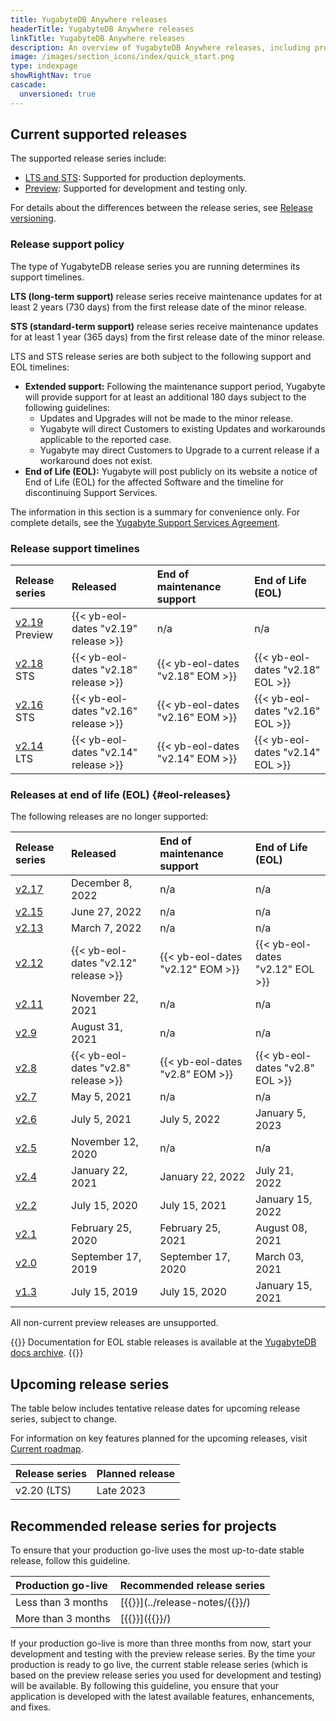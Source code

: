 ```yaml
---
title: YugabyteDB Anywhere releases
headerTitle: YugabyteDB Anywhere releases
linkTitle: YugabyteDB Anywhere releases
description: An overview of YugabyteDB Anywhere releases, including preview and current stable releases.
image: /images/section_icons/index/quick_start.png
type: indexpage
showRightNav: true
cascade:
  unversioned: true
---
```


## Current supported releases

The supported release series include:

* [LTS and STS](../versioning/#stable-releases): Supported for production deployments.
* [Preview](../versioning/#preview-releases): Supported for development and testing only.

For details about the differences between the release series, see [Release versioning](../versioning/).

### Release support policy

The type of YugabyteDB release series you are running determines its support timelines.

**LTS (long-term support)** release series receive maintenance updates for at least 2 years (730 days) from the first release date of the minor release.

**STS (standard-term support)** release series receive maintenance updates for at least 1 year (365 days) from the first release date of the minor release.

LTS and STS release series are both subject to the following support and EOL timelines:

* **Extended support:** Following the maintenance support period, Yugabyte will provide support for at least an additional 180 days subject to the following guidelines:
  * Updates and Upgrades will not be made to the minor release.
  * Yugabyte will direct Customers to existing Updates and workarounds applicable to the reported case.
  * Yugabyte may direct Customers to Upgrade to a current release if a workaround does not exist.
* **End of Life (EOL):** Yugabyte will post publicly on its website a notice of End of Life (EOL) for the affected Software and the timeline for discontinuing Support Services.

The information in this section is a summary for convenience only. For complete details, see the [Yugabyte Support Services Agreement](https://www.yugabyte.com/yugabyte-software-support-services-agreement/).

### Release support timelines

| Release series | Released | End of maintenance support | End of Life (EOL) |
| :------------- | :------- | :------------------------- | :---------------- |
| [v2.19](v2.19/) <span class='metadata-tag-gray'>Preview</span> | {{< yb-eol-dates "v2.19" release >}} | n/a | n/a |
| [v2.18](v2.18/) <span class='metadata-tag-green'>STS</span> | {{< yb-eol-dates "v2.18" release >}} | {{< yb-eol-dates "v2.18" EOM >}} | {{< yb-eol-dates "v2.18" EOL >}} |
| [v2.16](v2.16/) <span class='metadata-tag-green'>STS</span> | {{< yb-eol-dates "v2.16" release >}} | {{< yb-eol-dates "v2.16" EOM >}} | {{< yb-eol-dates "v2.16" EOL >}} |
| [v2.14](../release-notes/v2.14/) <span class='metadata-tag-green'>LTS</span> | {{< yb-eol-dates "v2.14" release >}} | {{< yb-eol-dates "v2.14" EOM >}} | {{< yb-eol-dates "v2.14" EOL >}} |

### Releases at end of life (EOL) {#eol-releases}

The following releases are no longer supported:

| Release series | Released | End of maintenance support | End of Life (EOL) |
| :------------- | :------- | :------------------------- | :---------------- |
| [v2.17](v2.17/) | December 8, 2022 | n/a | n/a |
| [v2.15](../release-notes/v2.15/) | June 27, 2022 | n/a | n/a |
| [v2.13](../release-notes/end-of-life/v2.13/) | March 7, 2022 | n/a | n/a |
| [v2.12](../release-notes/end-of-life/v2.12/) | {{< yb-eol-dates "v2.12" release >}} | {{< yb-eol-dates "v2.12" EOM >}} | {{< yb-eol-dates "v2.12" EOL >}} |
| [v2.11](../release-notes/end-of-life/v2.11/) | November 22, 2021 | n/a | n/a |
| [v2.9](../release-notes/end-of-life/v2.9/) | August 31, 2021 | n/a | n/a |
| [v2.8](../release-notes/end-of-life/v2.8/) | {{< yb-eol-dates "v2.8" release >}} | {{< yb-eol-dates "v2.8" EOM >}} | {{< yb-eol-dates "v2.8" EOL >}} |
| [v2.7](../release-notes/end-of-life/v2.7/) | May 5, 2021 | n/a | n/a |
| [v2.6](../release-notes/end-of-life/v2.6/) | July 5, 2021 | July 5, 2022 | January 5, 2023 |
| [v2.5](../release-notes/end-of-life/v2.5/) | November 12, 2020 | n/a | n/a |
| [v2.4](../release-notes/end-of-life/v2.4/) | January 22, 2021 | January 22, 2022 | July 21, 2022 |
| [v2.2](../release-notes/end-of-life/v2.2/) | July 15, 2020 | July 15, 2021 | January 15, 2022 |
| [v2.1](../release-notes/end-of-life/v2.1/) | February 25, 2020 | February 25, 2021 | August 08, 2021 |
| [v2.0](../release-notes/end-of-life/v2.0/) | September 17, 2019 | September 17, 2020 | March 03, 2021 |
| [v1.3](../release-notes/end-of-life/v1.3/) | July 15, 2019 | July 15, 2020 | January 15, 2021 |

All non-current preview releases are unsupported.

{{<note title="Archived docs available">}}
Documentation for EOL stable releases is available at the [YugabyteDB docs archive](https://docs-archive.yugabyte.com/).
{{</note>}}

## Upcoming release series

The table below includes tentative release dates for upcoming release series, subject to change.

For information on key features planned for the upcoming releases, visit [Current roadmap](https://github.com/yugabyte/yugabyte-db#current-roadmap).

| Release series | Planned release |
| :------------- | :-------------- |
| v2.20 (LTS) | Late 2023 |

## Recommended release series for projects

To ensure that your production go-live uses the most up-to-date stable release, follow this guideline.

| Production go-live | Recommended release series |
| :----------------- | :------------------------- |
| Less than 3 months | [{{<yb-version version="stable" format="displayName">}}](../release-notes/{{<yb-version version="stable" format="series">}}/) |
| More than 3 months | [{{<yb-version version="preview" format="displayName">}}]({{<yb-version version="preview" format="series">}}/) |

If your production go-live is more than three months from now, start your development and testing with the preview release series. By the time your production is ready to go live, the current stable release series (which is based on the preview release series you used for development and testing) will be available. By following this guideline, you ensure that your application is developed with the latest available features, enhancements, and fixes.
